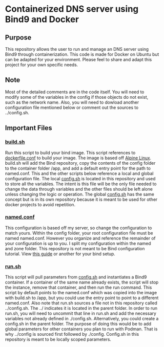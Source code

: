 
# Containerized DNS server using Bind9 and Docker

## Purpose
This repository allows the user to run and manage an DNS server using Bind9 through containerization. This code is made for Docker on Ubuntu but can be adapted for your environment. Please feel to share and adapt this project for your own specific needs.

## Note
Most of the detailed comments are in the code itself. You will need to modify some of the variables in the config if those objects do not exist, such as the network name. Also, you will need to dowload another configuration file mentioned below or comment out the sources to ../config.sh.

## Important Files
### [build.sh](https://github.com/notarobot767/dns-bind9/blob/master/build.sh)
Run this script to build your bind image. This script references to [dockerfile.conf](https://github.com/notarobot767/dns-bind9/blob/master/config/dockerfile.conf) to build your image. The image is based off [Alpine Linux](https://hub.docker.com/_/alpine). build.sh will add the Bind repository, copy the contents of the config folder to the container folder /app, and add a default entry point for the path to named.conf. This and the other scripts below reference a local and global configuration file. The local [config.sh](https://github.com/notarobot767/dns-bind9/blob/master/config/config.sh) is located in this repository and used to store all the variables. The intent is this file will be the only file needed to change the data through variables and the other files should be left alone unless changing the logic or operation. The global [config.sh](https://github.com/notarobot767/global_config) has the same concept but is in its own repository because it is meant to be used for other docker projects to avoid repetition.

### [named.conf](https://github.com/notarobot767/dns-bind9/blob/master/config/named.conf)
This configuration is based off my server, so change the configuration to match yours. Within the config folder, your root configuration file must be named named.conf. However you organize and reference the remainder of your configuration is up to you. I split my configuration within the named and zone folder. This repository is not meant to be Bind configuration tutorial. View [this guide](https://bind9.readthedocs.io/en/latest/) or another for your bind setup.

### [run.sh](https://github.com/notarobot767/dns-bind9/blob/master/run.sh)
This script will pull parameters from [config.sh](https://github.com/notarobot767/dns-bind9/blob/master/config.sh) and instantiates a Bind9 container. If a container of the same name already exists, the script will stop the instance, remove that container, and then run the run command. This script by default points to the named.conf which was copied into the image with build.sh to /app, but you could use the entry point to point to a different named.conf. Also note that run.sh sources a file not in this repository called ../config.sh. The ../ indicates it is located in the parent folder. In order to run run.sh, you will need to uncommit that line in run.sh and add the necessary variables not already defined in ./config.sh. Alternatively, you could create a config.sh in the parent folder. The purpose of doing this would be to add global parameters for other containers you plan to run with Podman. That is why ../config is sourced first followed by ./config. Config.sh in this repository is meant to be locally scoped parameters.
